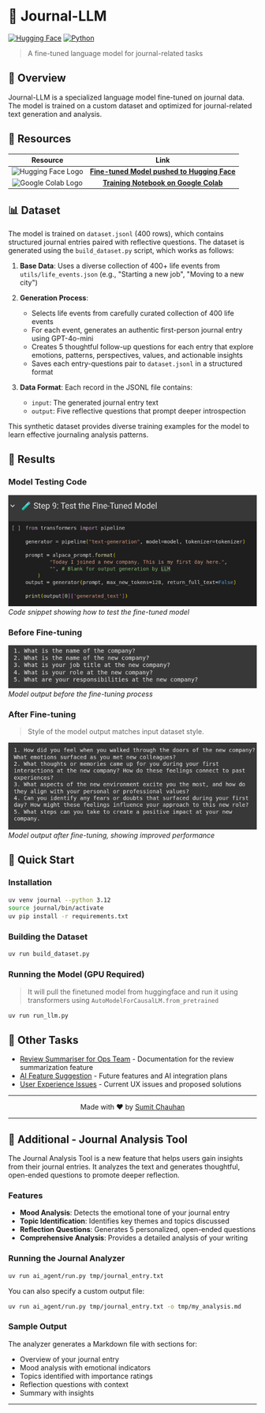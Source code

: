 # 📔 Journal-LLM

<a href="https://huggingface.co/thesleebit/journal-llm-v2" target="_blank">![Hugging Face](https://img.shields.io/badge/🤗_Hugging_Face-journal--llm--v2-yellow)</a>
<a href="https://www.python.org/" target="_blank">![Python](https://img.shields.io/badge/Python-3.12+-blue)</a>

> A fine-tuned language model for journal-related tasks

## 🌟 Overview

Journal-LLM is a specialized language model fine-tuned on journal data. The model is trained on a custom dataset and optimized for journal-related text generation and analysis.

## 🔗 Resources

<div align="center">

| Resource | Link |
|:-------:|:----:|
| <img src="https://huggingface.co/front/assets/huggingface_logo-noborder.svg" height="30" width="30" alt="Hugging Face Logo"> | <a href="https://huggingface.co/thesleebit/journal-llm-v2" target="_blank">**Fine-tuned Model pushed to Hugging Face**</a> |
| <img src="https://colab.research.google.com/img/colab_favicon_256px.png" height="30" width="30" alt="Google Colab Logo"> | <a href="https://colab.research.google.com/drive/1NlqXAOOxmmBBQcWlKoC-XnXrmWXsYEXx?usp=sharing" target="_blank">**Training Notebook on Google Colab**</a> |

</div>

## 📊 Dataset

The model is trained on `dataset.jsonl` (400 rows), which contains structured journal entries paired with reflective questions. The dataset is generated using the `build_dataset.py` script, which works as follows:

1. **Base Data**: Uses a diverse collection of 400+ life events from `utils/life_events.json` (e.g., "Starting a new job", "Moving to a new city")

2. **Generation Process**:
   - Selects life events from carefully curated collection of 400 life events
   - For each event, generates an authentic first-person journal entry using GPT-4o-mini
   - Creates 5 thoughtful follow-up questions for each entry that explore emotions, patterns, perspectives, values, and actionable insights
   - Saves each entry-questions pair to `dataset.jsonl` in a structured format

3. **Data Format**: Each record in the JSONL file contains:
   - `input`: The generated journal entry text
   - `output`: Five reflective questions that prompt deeper introspection

This synthetic dataset provides diverse training examples for the model to learn effective journaling analysis patterns.

## 📸 Results

### Model Testing Code

![Model Testing Code](images/model-run-code.png)
*Code snippet showing how to test the fine-tuned model*

### Before Fine-tuning

![Before Fine-tuning Results](images/before-finetune.png)
*Model output before the fine-tuning process*

### After Fine-tuning
> Style of the model output matches input dataset style.

![After Fine-tuning Results](images/after-finetune.png)
*Model output after fine-tuning, showing improved performance*

## 🚀 Quick Start

### Installation

```bash
uv venv journal --python 3.12
source journal/bin/activate
uv pip install -r requirements.txt
```

### Building the Dataset

```bash
uv run build_dataset.py
```

### Running the Model (GPU Required)
> It will pull the finetuned model from huggingface and run it using transformers using `AutoModelForCausalLM.from_pretrained`

```bash
uv run run_llm.py
```

## 📄 Other Tasks

- <a href="assignments/REVIEW_SUMMARISER.md" target="_blank">Review Summariser for Ops Team</a> - Documentation for the review summarization feature
- <a href="assignments/AI_ROADMAP.md" target="_blank">AI Feature Suggestion</a> - Future features and AI integration plans
- <a href="assignments/User_Experience_Issues.md" target="_blank">User Experience Issues</a> - Current UX issues and proposed solutions


---

<p align="center">Made with ❤️ by <a href="https://github.com/codeit13" target="_blank">Sumit Chauhan</a></p>

---

## 🤔 Additional -  Journal Analysis Tool

The Journal Analysis Tool is a new feature that helps users gain insights from their journal entries. It analyzes the text and generates thoughtful, open-ended questions to promote deeper reflection.

### Features

- **Mood Analysis**: Detects the emotional tone of your journal entry
- **Topic Identification**: Identifies key themes and topics discussed
- **Reflection Questions**: Generates 5 personalized, open-ended questions
- **Comprehensive Analysis**: Provides a detailed analysis of your writing

### Running the Journal Analyzer

```bash
uv run ai_agent/run.py tmp/journal_entry.txt
```

You can also specify a custom output file:

```bash
uv run ai_agent/run.py tmp/journal_entry.txt -o tmp/my_analysis.md
```

### Sample Output

The analyzer generates a Markdown file with sections for:

- Overview of your journal entry
- Mood analysis with emotional indicators
- Topics identified with importance ratings
- Reflection questions with context
- Summary with insights

---